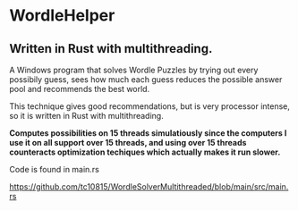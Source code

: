 # WordleHelper
## Written in Rust with multithreading. 

A Windows program that solves Wordle Puzzles by trying out every possibily
guess, sees how much each guess reduces the possible answer pool and recommends the
best world.

This technique gives good recommendations, but is very processor intense,
so it is written in Rust with multithreading. 

**Computes possibilities on 15 threads simulatiously since the computers I use it
on all support over 15 threads, and using over 15 threads counteracts optimization
techiques which actually makes it run slower.**

Code is found in main.rs

https://github.com/tc10815/WordleSolverMultithreaded/blob/main/src/main.rs
